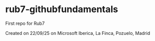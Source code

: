 # rub7-githubfundamentals

First repo for Rub7

Created on 22/09/25 on Microsoft Iberica, La Finca, Pozuelo, Madrid
